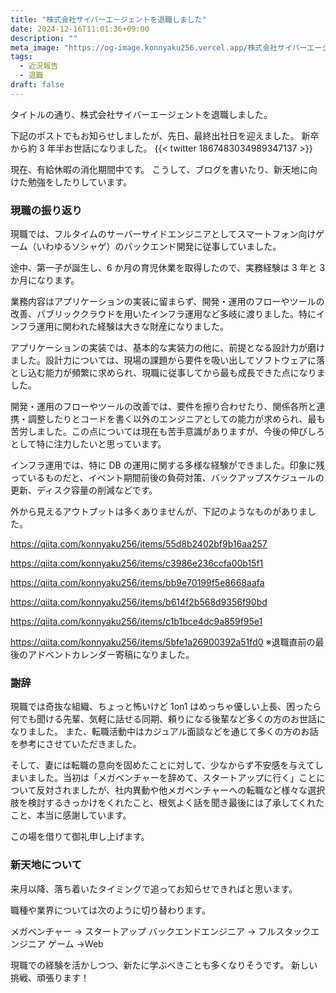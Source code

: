 ```yaml
---
title: "株式会社サイバーエージェントを退職しました"
date: 2024-12-16T11:01:36+09:00
description: ""
meta_image: "https://og-image.konnyaku256.vercel.app/株式会社サイバーエージェントを退職しました.png?theme=konnyaku256&fontSize=100px&author=@konnyaku256&blogTitle=こんにゃくの日記"
tags:
  - 近況報告
  - 退職
draft: false
---
```


タイトルの通り、株式会社サイバーエージェントを退職しました。

下記のポストでもお知らせしましたが、先日、最終出社日を迎えました。
新卒から約 3 年半お世話になりました。
{{< twitter 1867483034989347137 >}}

現在、有給休暇の消化期間中です。
こうして、ブログを書いたり、新天地に向けた勉強をしたりしています。

### 現職の振り返り

現職では、フルタイムのサーバーサイドエンジニアとしてスマートフォン向けゲーム（いわゆるソシャゲ）のバックエンド開発に従事していました。

途中、第一子が誕生し、6 か月の育児休業を取得したので、実務経験は 3 年と 3 か月になります。

業務内容はアプリケーションの実装に留まらず、開発・運用のフローやツールの改善、パブリッククラウドを用いたインフラ運用など多岐に渡りました。特にインフラ運用に関われた経験は大きな財産になりました。

アプリケーションの実装では、基本的な実装力の他に、前提となる設計力が磨けました。設計力については、現場の課題から要件を吸い出してソフトウェアに落とし込む能力が頻繁に求められ、現職に従事してから最も成長できた点になりました。

開発・運用のフローやツールの改善では、要件を擦り合わせたり、関係各所と連携・調整したりとコードを書く以外のエンジニアとしての能力が求められ、最も苦労しました。この点については現在も苦手意識がありますが、今後の伸びしろとして特に注力したいと思っています。

インフラ運用では、特に DB の運用に関する多様な経験ができました。印象に残っているものだと、イベント期間前後の負荷対策、バックアップスケジュールの更新、ディスク容量の削減などです。

外から見えるアウトプットは多くありませんが、下記のようなものがありました。

https://qiita.com/konnyaku256/items/55d8b2402bf9b16aa257

https://qiita.com/konnyaku256/items/c3986e236ccfa00b15f1

https://qiita.com/konnyaku256/items/bb9e70199f5e8668aafa

https://qiita.com/konnyaku256/items/b614f2b568d9356f90bd

https://qiita.com/konnyaku256/items/c1b1bce4dc9a859f95e1

https://qiita.com/konnyaku256/items/5bfe1a26900392a51fd0
※退職直前の最後のアドベントカレンダー寄稿になりました。

### 謝辞

現職では奇抜な組織、ちょっと怖いけど 1on1 はめっちゃ優しい上長、困ったら何でも聞ける先輩、気軽に話せる同期、頼りになる後輩など多くの方のお世話になりました。
また、転職活動中はカジュアル面談などを通じて多くの方のお話を参考にさせていただきました。

そして、妻には転職の意向を固めたことに対して、少なからず不安感を与えてしまいました。当初は「メガベンチャーを辞めて、スタートアップに行く」ことについて反対されましたが、社内異動や他メガベンチャーへの転職など様々な選択肢を検討するきっかけをくれたこと、根気よく話を聞き最後には了承してくれたこと、本当に感謝しています。

この場を借りて御礼申し上げます。

### 新天地について

来月以降、落ち着いたタイミングで追ってお知らせできればと思います。

職種や業界については次のように切り替わります。

メガベンチャー → スタートアップ
バックエンドエンジニア → フルスタックエンジニア
ゲーム →Web

現職での経験を活かしつつ、新たに学ぶべきことも多くなりそうです。
新しい挑戦、頑張ります！
